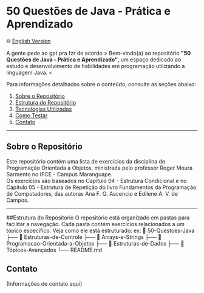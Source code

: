 # **50 Questões de Java - Prática e Aprendizado**

🌐 [English Version](README.en.md)

A gente pede ao gpt pra fzr de acordo > Bem-vindo(a) ao repositório **"50 Questões de Java - Prática e Aprendizado"**, um espaço dedicado ao estudo e desenvolvimento de habilidades em programação utilizando a linguagem Java. <

Para informações detalhadas sobre o conteúdo, consulte as seções abaixo:

1. [Sobre o Repositório](#sobre-o-repositorio)  
2. [Estrutura do Repositório](#estrutura-do-repositório)  
3. [Tecnologias Utilizadas](#tecnologias-utilizadas)  
4. [Como Testar](#como-testar)  
5. [Contato](#contato)  

---

## **Sobre o Repositório**
Este repositório contém uma lista de exercícios da disciplina de Programação Orientada a Objetos, ministrada pelo professor Roger Moura Sarmento no IFCE - Campus Maranguape.  
Os exercícios são baseados no Capítulo 04 - Estrutura Condicional e no Capítulo 05 - Estrutura de Repetição do livro Fundamentos da Programação de Computadores, das autoras Ana F. G. Ascencio e Edilene A. V. de Campos.

---


##Estrutura do Repositorio 
O repositório está organizado em pastas para facilitar a navegação. Cada pasta contém exercícios relacionados a um tópico específico. Veja como ele está estruturado:
ex:
📂 50-Questoes-Java
├── 📂 Estruturas-de-Controle
├── 📂 Arrays-e-Strings
├── 📂 Programacao-Orientada-a-Objetos
├── 📂 Estruturas-de-Dados
├── 📂 Tópicos-Avançados
└── README.md

## **Contato**

(Informações de contato aqui)
